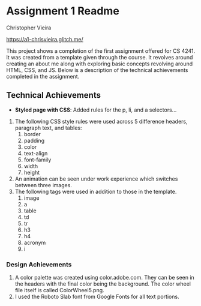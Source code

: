 # Assignment 1 Readme

Christopher Vieira

https://a1-chrisvieira.glitch.me/

This project shows a completion of the first assignment offered for CS 4241. It was created from a template given
through the course. It revolves around creating an about me along with exploring basic concepts revolving around
HTML, CSS, and JS. Below is a description of the technical achievements completed in the assignment.

## Technical Achievements

- **Styled page with CSS**: Added rules for the p, li, and a selectors...

1. The following CSS style rules were used across 5 difference headers, paragraph text, and tables:
   1. border
   2. padding
   3. color
   4. text-align
   5. font-family
   6. width
   7. height
2. An animation can be seen under work experience which switches between three images.
3. The following tags were used in addition to those in the template.
   1. image
   2. a
   3. table
   4. td
   5. tr
   6. h3
   7. h4
   8. acronym
   9. i

### Design Achievements

1. A color palette was created using color.adobe.com. They can be seen in the headers with the final color
   being the background. The color wheel file itself is called ColorWheel5.png.
2. I used the Roboto Slab font from Google Fonts for all text portions.
